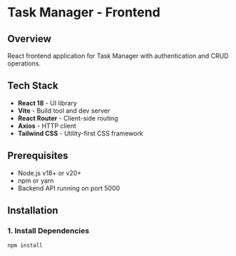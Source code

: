 # Task Manager - Frontend

## Overview

React frontend application for Task Manager with authentication and CRUD operations.

## Tech Stack

- **React 18** - UI library
- **Vite** - Build tool and dev server
- **React Router** - Client-side routing
- **Axios** - HTTP client
- **Tailwind CSS** - Utility-first CSS framework

## Prerequisites

- Node.js v18+ or v20+
- npm or yarn
- Backend API running on port 5000

## Installation

### 1. Install Dependencies

```bash
npm install
```
